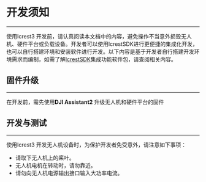 # 开发须知

------

使用Icrest3 开发前，请认真阅读本文档中的内容，避免操作不当意外损毁无人机、硬件平台或负载设备。开发者可以使用IcrestSDK进行更便捷的集成化开发，也可以自行搭建环境和安装软件进行开发。以下内容是基于开发者自行搭建开发环境需求而编制，如需了解[IcrestSDK](./zh-cn/IcrestSDK.md)集成功能软件包，请查阅相关内容。

## 固件升级

------

在开发前，需先使用**DJI Assistant2** 升级无人机和硬件平台的固件

## 开发与测试

------

使用Icrest3 开发无人机设备时，为保护开发者免受意外，请注意如下事项：

- 请取下无人机上的桨叶。
- 无人机电机在转动时，请勿靠近。
- 请勿向无人机电源输出接口输入大功率电流。